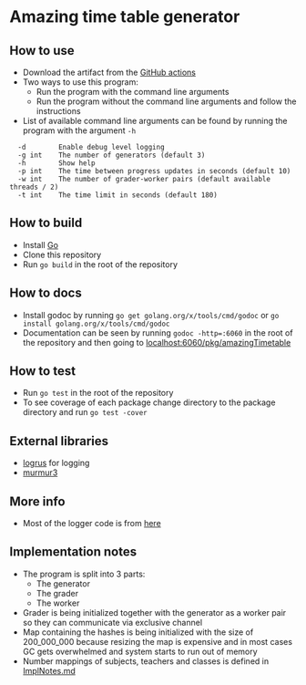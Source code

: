 # Amazing time table generator
## How to use
- Download the artifact from the [GitHub actions](https://github.com/Liko05/amazingTimetable/actions)
- Two ways to use this program:
    - Run the program with the command line arguments
    - Run the program without the command line arguments and follow the instructions
- List of available command line arguments can be found by running the program with the argument `-h`
````
  -d        Enable debug level logging
  -g int    The number of generators (default 3)
  -h        Show help
  -p int    The time between progress updates in seconds (default 10)
  -w int    The number of grader-worker pairs (default available threads / 2)
  -t int    The time limit in seconds (default 180)
  ````
## How to build
- Install [Go](https://golang.org/)
- Clone this repository
- Run `go build` in the root of the repository
## How to docs
- Install godoc by running `go get golang.org/x/tools/cmd/godoc` or `go install golang.org/x/tools/cmd/godoc`
- Documentation can be seen by running `godoc -http=:6060` in the root of the repository and then going to [localhost:6060/pkg/amazingTimetable](http://localhost:6060/pkg/amazingTimetable/)
## How to test
- Run `go test` in the root of the repository
- To see coverage of each package change directory to the package directory and run `go test -cover`
## External libraries
- [logrus](https://github.com/sirupsen/logrus) for logging
- [murmur3](https://github.com/spaolacci/murmur3)
## More info
- Most of the logger code is from [here](https://stackoverflow.com/questions/48971780/how-to-change-the-format-of-log-output-in-logrus)
## Implementation notes
- The program is split into 3 parts:
    - The generator
    - The grader
    - The worker
- Grader is being initialized together with the generator as a worker pair so they can communicate via exclusive channel
- Map containing the hashes is being initialized with the size of 200_000_000 because resizing the map is expensive and in most cases GC gets overwhelmed and system starts to run out of memory
- Number mappings of subjects, teachers and classes is defined in [ImplNotes.md](ImplNotes.md)